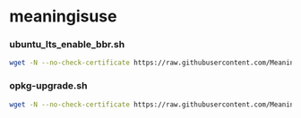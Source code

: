 # meaningisuse

### ubuntu_lts_enable_bbr.sh
``` bash
wget -N --no-check-certificate https://raw.githubusercontent.com/Meaningisuse/meaningisuse/master/ubuntu_lts_enable_bbr.sh && chmod +x ubuntu_lts_enable_bbr.sh && bash ubuntu_lts_enable_bbr.sh
```
### opkg-upgrade.sh
``` bash
wget -N --no-check-certificate https://raw.githubusercontent.com/Meaningisuse/meaningisuse/master/opkg-upgrade.sh && chmod +x opkg-upgrade.sh && bash opkg-upgrade.sh
```
